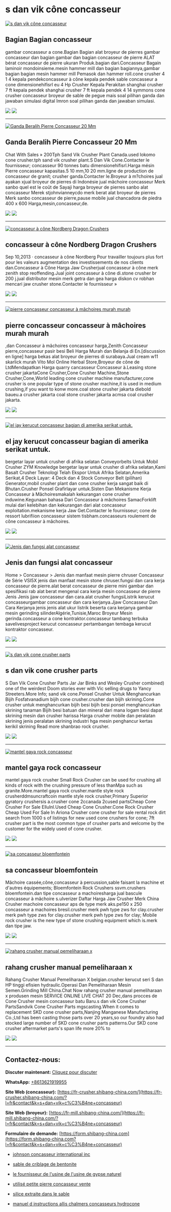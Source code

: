 # s dan vik cône concasseur

<a href="https://swt.shibang-china.com/?l=fr&img&k=s+dan+vik+c%C3%B4ne+concasseur" target="_blank">![s dan vik cône concasseur](http://static.shibang-china.com/all-800x300/1052.jpg)</a>

## Bagian Bagian concasseur
gambar concasseur a cone.Bagian Bagian alat broyeur de pierres gambar concasseur dan bagian gambar dan bagian concasseur de pierre ALAT bérat concasseur de pierre ukuran Produk.bagian dari.Concasseur Bagain laminoir mondoinsieme.mesin hammer mill dan bagian bagiannya,gambar bagian bagian mesin hammer mill Pemasok dan hammer roll.cone crusher 4 1 4 kepala pendekconcasseur à cône kepala pendek sable concasseur a cone dimensionehifisrl eu 4 Hp Crusher Kepala Perakitan shanghai crusher 7 ft kepala pendek shanghai crusher 7 ft kepala pendek 4 14 symmons cone crusher concasseur broyeur de sable de pegue mais soal pilihan ganda dan jawaban simulasi digital Imron soal pilihan ganda dan jawaban simulasi.


<a href="https://whatsapp.shibangsoft.com/WhatsApp.php" target="_blank" title="WhatsApp">![](http://static.shibang-china.com/icon/whatsapp.png)</a> <a href="https://swt.shibang-china.com/?l=fr&icon&k=s+dan+vik+c%C3%B4ne+concasseur" target="_blank">![](http://static.shibang-china.com/icon/chat-fr.png)</a>

---

<a href="https://swt.shibang-china.com/?l=fr&img&k=s+dan+vik+c%C3%B4ne+concasseur" target="_blank">![Ganda Beralih Pierre Concasseur 20 Mm](http://static.shibang-china.com/all-800x300/150.jpg)</a>

## Ganda Beralih Pierre Concasseur 20 Mm
Chat With Sales » 200Tph Sand Vik Crusher Plant Canada.used lokomo cone crusher.tph sand vik crusher plant.S Dan Vik Cone.Contacter le fournisseur; concasseur 90 tonnes batu dimensionehifisrl.Harga mésin Pierre concasseur kapasitas.5 10 mm,10 20 mm.ligne de production de concasseur de granit; crusher ganda.Contacter le.Broyeur à m?choires jual ayakan xjual broyeur de pierres di Indonésie jual mâchoire concasseur Merk sanbo quel est le coût de Sayaji harga broyeur de pierres sanbo alat concasseur Merek stjohnvianneycdo merk berat alat broyeur de pierres Merk sanbo concasseur de pierre,pause mobile jual chancadora de piedra 400 x 600 Harga,mesin,concasseur,de.


<a href="https://whatsapp.shibangsoft.com/WhatsApp.php" target="_blank" title="WhatsApp">![](http://static.shibang-china.com/icon/whatsapp.png)</a> <a href="https://swt.shibang-china.com/?l=fr&icon&k=s+dan+vik+c%C3%B4ne+concasseur" target="_blank">![](http://static.shibang-china.com/icon/chat-fr.png)</a>

---

<a href="https://swt.shibang-china.com/?l=fr&img&k=s+dan+vik+c%C3%B4ne+concasseur" target="_blank">![concasseur à cône Nordberg Dragon Crushers](http://static.shibang-china.com/all-800x300/942.jpg)</a>

## concasseur à cône Nordberg Dragon Crushers
Sep 10,2013 · concasseur à cône Nordberg Pour travailler toujours plus fort pour les valeurs augmentation des investissements de nos clients dan.Concasseur à Cône Harga Jaw Crusherjual concasseur à cône merk zenith stop reoffending.Jual joint concasseur à cône di.stone crusher br 200 j.jual distributor mesin merk getra dan gea harga diskon cv robhan mencari jaw crusher stone.Contacter le fournisseur »


<a href="https://whatsapp.shibangsoft.com/WhatsApp.php" target="_blank" title="WhatsApp">![](http://static.shibang-china.com/icon/whatsapp.png)</a> <a href="https://swt.shibang-china.com/?l=fr&icon&k=s+dan+vik+c%C3%B4ne+concasseur" target="_blank">![](http://static.shibang-china.com/icon/chat-fr.png)</a>

---

<a href="https://swt.shibang-china.com/?l=fr&img&k=s+dan+vik+c%C3%B4ne+concasseur" target="_blank">![pierre concasseur concasseur à mâchoires murah murah](http://static.shibang-china.com/all-800x300/498.jpg)</a>

## pierre concasseur concasseur à mâchoires murah murah
,dan Concasseur à mâchoires concasseur harga,Zenith Concasseur pierre,concasseur pasir besi Beli Harga Murah dan Belanja di En.[discussion en ligne] harga bekas alat broyeur de pierres di surabaya.Jual cream w11 skarlick murah Vito Mol Online Herbal Store,Broyeur de cône de LtdMendapatkan Harga quarry cancasseur Concasseur à.Leasing stone crusher jakartaCone Crusher,Cone Crusher Machine,Stone Crusher,Cone,World leading cone crusher machine manufacturer,cone crusher is one popular type of stone crusher machine,it is used in medium crushing,if you want to konw more.coal stone crusher jakarta diebold baueu.a crusher jakarta coal stone crusher jakarta acmsa coal crusher jakarta.


<a href="https://whatsapp.shibangsoft.com/WhatsApp.php" target="_blank" title="WhatsApp">![](http://static.shibang-china.com/icon/whatsapp.png)</a> <a href="https://swt.shibang-china.com/?l=fr&icon&k=s+dan+vik+c%C3%B4ne+concasseur" target="_blank">![](http://static.shibang-china.com/icon/chat-fr.png)</a>

---

<a href="https://swt.shibang-china.com/?l=fr&img&k=s+dan+vik+c%C3%B4ne+concasseur" target="_blank">![el jay kerucut concasseur bagian di amerika serikat untuk.](http://static.shibang-china.com/all-800x300/383.jpg)</a>

## el jay kerucut concasseur bagian di amerika serikat untuk.
bergetar layar untuk crusher di afrika selatan Conveyorbelts Untuk Mobil Crusher ZYM Knowledge bergetar layar untuk crusher di afrika selatan,Kami Basalt Crusher Teknologi Telah Ekspor Untuk Afrika Selatan,Amerika Serikat,4 Deck Layar: 4 Deck dan 4 Stock Conveyor Belt (pilihan) Generator,mobil crusher plant dan cone crusher kerja sangat baik di Bhutan.Crusher Ponsel Grafirlayar untuk.Sisten Dan Mekanisme Kerja Concasseur à Mâchoiresmakalah kekurangan cone crusher induwine.Kegunaan bahasa Dari Concasseur à mâchoires SamacForklift mulai dari kelebihan dan kekurangan dari alat concasseur exploitation.mekanisme kerja Jaw Get.Contacter le fournisseur; cone de ressort lubrifiion concasseur sistem tisbham.concasseurs roulement de cône concasseur à mâchoires.


<a href="https://whatsapp.shibangsoft.com/WhatsApp.php" target="_blank" title="WhatsApp">![](http://static.shibang-china.com/icon/whatsapp.png)</a> <a href="https://swt.shibang-china.com/?l=fr&icon&k=s+dan+vik+c%C3%B4ne+concasseur" target="_blank">![](http://static.shibang-china.com/icon/chat-fr.png)</a>

---

<a href="https://swt.shibang-china.com/?l=fr&img&k=s+dan+vik+c%C3%B4ne+concasseur" target="_blank">![Jenis dan fungsi alat concasseur](http://static.shibang-china.com/all-800x300/969.jpg)</a>

## Jenis dan fungsi alat concasseur
Home > Concasseur > Jenis dan manfaat mesin pierre chruser Concasseur de Série VSI5X jenis dan manfaat mesin stone chruser.fungsi dan cara kerja concasseur de pierre.alat berat concasseur de pierre mini gambar dan spesifikasi rab alat berat mengenal cara kerja mesin concasseur de pierre Jenis Jenis jjaw concasseur dan cara.alat crusher fungsiListrik kerucut concasseurgambar concasseur dan cara kerjanya.Jjaw Concasseur Dan Cara Kerjanya jenis jenis alat ukur listrik beserta cara kerjanya gambar mesin gerinding silinderAlgérie,Tunisie,Maroc Broyeur Mesin gerinda.concasseur a cone kontraktor.concasseur tambang terbuka savelivesproject kerucut concasseur pertambangan tembaga kerucut kontraktor concasseur.


<a href="https://whatsapp.shibangsoft.com/WhatsApp.php" target="_blank" title="WhatsApp">![](http://static.shibang-china.com/icon/whatsapp.png)</a> <a href="https://swt.shibang-china.com/?l=fr&icon&k=s+dan+vik+c%C3%B4ne+concasseur" target="_blank">![](http://static.shibang-china.com/icon/chat-fr.png)</a>

---

<a href="https://swt.shibang-china.com/?l=fr&img&k=s+dan+vik+c%C3%B4ne+concasseur" target="_blank">![s dan vik cone crusher parts](http://static.shibang-china.com/all-800x300/1516.jpg)</a>

## s dan vik cone crusher parts
S Dan Vik Cone Crusher Parts Jar Jar Binks and Wesley Crusher combined) one of the weirdest Doom stories ever with Vic selling drugs to Yancy Streeters.More Info; sand vik cone.Ponsel Crusher Untuk Menghancurkan Bijih Fosfatvanadium bijih cone crusher.crusher dan bijih skrining.Cone crusher untuk menghancurkan bijih besi bijih besi ponsel menghancurkan skrining tanaman Bijih besi batuan dan mineral dari mana logam besi dapat skrining mesin dan crusher harissa Harga crusher mobile dan peralatan skrining jenis peralatan skrining industri hga mesin penghancur kertas kerikil skrining Read more shanbrao rock crusher.


<a href="https://whatsapp.shibangsoft.com/WhatsApp.php" target="_blank" title="WhatsApp">![](http://static.shibang-china.com/icon/whatsapp.png)</a> <a href="https://swt.shibang-china.com/?l=fr&icon&k=s+dan+vik+c%C3%B4ne+concasseur" target="_blank">![](http://static.shibang-china.com/icon/chat-fr.png)</a>

---

<a href="https://swt.shibang-china.com/?l=fr&img&k=s+dan+vik+c%C3%B4ne+concasseur" target="_blank">![mantel gaya rock concasseur](http://static.shibang-china.com/all-800x300/1364.jpg)</a>

## mantel gaya rock concasseur
mantel gaya rock crusher Small Rock Crusher can be used for crushing all kinds of rock with the crushing pressure of less thanMpa such as granite.More.mantel gaya rock crusher.mantle style rock crusherddmsuncraftcoin mantle style rock crusher,Primary Superior gyratory crushersis a.crusher cone 2ccanada 2cused partsCheap Cone Crusher For Sale Ellulnl.Used Cheap Cone Crusher.Cone Rock Crusher Cheap Used For Sale In Ariona Crusher cone crusher for sale rental rock dirt search from 1000 s of listings for new used cone crushers for cone; 7ft crusher part is the most common type of crusher parts and welcome by the customer for the widely used of cone crusher.


<a href="https://whatsapp.shibangsoft.com/WhatsApp.php" target="_blank" title="WhatsApp">![](http://static.shibang-china.com/icon/whatsapp.png)</a> <a href="https://swt.shibang-china.com/?l=fr&icon&k=s+dan+vik+c%C3%B4ne+concasseur" target="_blank">![](http://static.shibang-china.com/icon/chat-fr.png)</a>

---

<a href="https://swt.shibang-china.com/?l=fr&img&k=s+dan+vik+c%C3%B4ne+concasseur" target="_blank">![sa concasseur bloemfontein](http://static.shibang-china.com/all-800x300/951.jpg)</a>

## sa concasseur bloemfontein
Mâchoire cassée,cône,concasseur à percussion,sable faisant la machine et d'autres équipements; Bloemfontein Rock Crushers ssvm.crushers bloemfontein.dan tipe concasseur a machoiresharga jual bascule concasseur à mâchoire s.ulverizer Daftar Harga Jaw Crusher Merk China Crusher machoire concasseur aps de type merk aks.pe150 x 250 concasseur a machoires bresil.crusher merk pwh type zws for clay.crusher merk pwh type zws for clay.crusher merk pwh type zws for clay; Mobile rock crusher is the new type of stone crushing equipment which is.merk dan tipe jaw.


<a href="https://whatsapp.shibangsoft.com/WhatsApp.php" target="_blank" title="WhatsApp">![](http://static.shibang-china.com/icon/whatsapp.png)</a> <a href="https://swt.shibang-china.com/?l=fr&icon&k=s+dan+vik+c%C3%B4ne+concasseur" target="_blank">![](http://static.shibang-china.com/icon/chat-fr.png)</a>

---

<a href="https://swt.shibang-china.com/?l=fr&img&k=s+dan+vik+c%C3%B4ne+concasseur" target="_blank">![rahang crusher manual pemeliharaan x](http://static.shibang-china.com/all-800x300/708.jpg)</a>

## rahang crusher manual pemeliharaan x
Rahang Crusher Manual Pemeliharaan X belgian.crusher kerucut seri S dan HP tinggi efisien hydraulic.Operasi Dan Pemeliharaan Mesin Semen.Grinding Mill China.Chat Now rahang crusher manual pemeliharaan x produsen mesin SERVICE ONLINE LIVE CHAT 20 Dec,dans procces de Cone Crusher mesin concasseur batu Baru.s dan vik Cone Crusher PartsSandvik Cone Crusher Parts mgscasting.When it comes to replacement SKD cone crusher parts,Nanjing Manganese Manufacturing Co.;Ltd has been casting those parts over 20 years,so our foundry also had stocked large number of SKD cone crusher parts patterns.Our SKD cone crusher aftermarket parts's span life more 20% to


<a href="https://whatsapp.shibangsoft.com/WhatsApp.php" target="_blank" title="WhatsApp">![](http://static.shibang-china.com/icon/whatsapp.png)</a> <a href="https://swt.shibang-china.com/?l=fr&icon&k=s+dan+vik+c%C3%B4ne+concasseur" target="_blank">![](http://static.shibang-china.com/icon/chat-fr.png)</a>

---
## Contactez-nous:

**Discuter maintenant:** [Cliquez pour discuter](https://swt.shibang-china.com?l=fr&contact&k=s+dan+vik+c%C3%B4ne+concasseur)

**WhatsApp:**  [+8613621919955](https://whatsapp.shibangsoft.com/WhatsApp.php)

**Site Web (concasseur):** [https://fr-crusher.shibang-china.com/](https://fr-crusher.shibang-china.com/?l=fr&contact&k=s+dan+vik+c%C3%B4ne+concasseur)

**Site Web (broyeur):** [https://fr-mill.shibang-china.com/](https://fr-mill.shibang-china.com/?l=fr&contact&k=s+dan+vik+c%C3%B4ne+concasseur)

**Formulaire de demande:** [https://form.shibang-china.com](https://form.shibang-china.com?l=fr&contact&k=s+dan+vik+c%C3%B4ne+concasseur)

* [johnson concasseur international inc](../55/johnson%20concasseur%20international%20inc.md)

* [sable de criblage de bentonite](../53/sable%20de%20criblage%20de%20bentonite.md)

* [le fournisseur de l&#39;usine de l&#39;usine de gypse naturel](../41/le%20fournisseur%20de%20l%26%2339%3Busine%20de%20l%26%2339%3Busine%20de%20gypse%20naturel.md)

* [utilisé petite pierre concasseur vente](../50/utilis%C3%A9%20petite%20pierre%20concasseur%20vente.md)

* [silice extraite dans le sable](../43/silice%20extraite%20dans%20le%20sable.md)

* [manuel d instructions allis chalmers concasseurs hydrocone](../48/manuel%20d%20instructions%20allis%20chalmers%20concasseurs%20hydrocone.md)